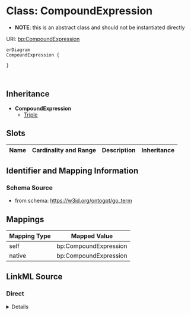 

# Class: CompoundExpression


* __NOTE__: this is an abstract class and should not be instantiated directly


URI: [bp:CompoundExpression](http://w3id.org/ontogpt/biological-process-templateCompoundExpression)



```mermaid
erDiagram
CompoundExpression {

}



```




## Inheritance
* **CompoundExpression**
    * [Triple](Triple.md)



## Slots

| Name | Cardinality and Range | Description | Inheritance |
| ---  | --- | --- | --- |









## Identifier and Mapping Information







### Schema Source


* from schema: https://w3id.org/ontogpt/go_term





## Mappings

| Mapping Type | Mapped Value |
| ---  | ---  |
| self | bp:CompoundExpression |
| native | bp:CompoundExpression |





## LinkML Source

<!-- TODO: investigate https://stackoverflow.com/questions/37606292/how-to-create-tabbed-code-blocks-in-mkdocs-or-sphinx -->

### Direct

<details>
```yaml
name: CompoundExpression
from_schema: https://w3id.org/ontogpt/go_term
abstract: true

```
</details>

### Induced

<details>
```yaml
name: CompoundExpression
from_schema: https://w3id.org/ontogpt/go_term
abstract: true

```
</details>